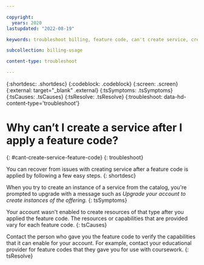 ```yaml
---

copyright:
  years: 2020
lastupdated: "2022-08-19"

keywords: troubleshoot billing, feature code, can't create service, create service, lite account, trial account

subcollection: billing-usage

content-type: troubleshoot

---
```


{:shortdesc: .shortdesc}
{:codeblock: .codeblock}
{:screen: .screen}
{:external: target="_blank" .external}
{:tsSymptoms: .tsSymptoms}
{:tsCauses: .tsCauses}
{:tsResolve: .tsResolve}
{:troubleshoot: data-hd-content-type='troubleshoot'}

# Why can’t I create a service after I apply a feature code?
{: #cant-create-service-feature-code}
{: troubleshoot}

You can recover from issues with creating service after a feature code is applied by following a few easy steps.
{: shortdesc}

When you try to create an instance of a service from the catalog, you're prompted to upgrade with a message such as *Upgrade your account to create instances of the offering.*
{: tsSymptoms}

Your account wasn't enabled to create resources of that type after you applied the feature code. The resources or capabilities that are provided vary for each feature code.
{: tsCauses}

Contact the person who gave you the feature code to verify the capabilities that it can enable for your account. For example, contact your educational provider for feature codes that they gave you for use with coursework. {: tsResolve}
